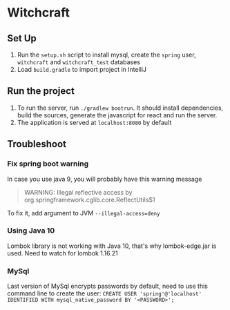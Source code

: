 # Witchcraft
## Set Up
1. Run the `setup.sh` script to install mysql, create the `spring` user, `witchcraft` and `witchcraft_test` databases
1. Load `build.gradle` to import project in IntelliJ

## Run the project
1. To run the server, run `./gradlew bootrun`.
  It should install dependencies, build the sources, generate the javascript for react and run the server.
2. The application is served at `localhost:8080` by default

## Troubleshoot
### Fix spring boot warning
In case you use java 9, you will probably have this warning message

> WARNING: Illegal reflective access by org.springframework.cglib.core.ReflectUtils$1

To fix it, add argument to JVM `--illegal-access=deny`
### Using Java 10
Lombok library is not working with Java 10, that's why lombok-edge.jar is used.
Need to watch for lombok 1.16.21

### MySql
Last version of MySql encrypts passwords by default, need to use this command line to create the user:
`CREATE USER 'spring'@'localhost' IDENTIFIED WITH mysql_native_password BY '<PASSWORD>';`